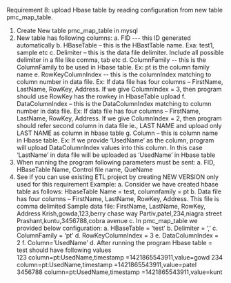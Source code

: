 Requirement 8: upload Hbase table by reading configuration from new table pmc_map_table.
1.	Create New table pmc_map_table in mysql
2.	New table has following columns:
a.	FID --- this ID generated automatically 
b.	HBaseTable – this is the HBastTable name. Exa: test1, sample etc
c.	Delimiter – this is the data file delimiter. Include all possible delimiter in a file like comma, tab etc
d.	ColumnFamily  -- this is the ColumnFamily to be used in Hbase table. Ex: pt is the column family name
e.	RowKeyColumnIndex  -- this is the columnIndex matching to column number in data file. Ex: If data file has four columns – FirstName, LastName, RowKey, Address. If we give ColumnIndex = 3, then program should use RowKey has the rowkey in HbaseTable upload
f.	DataColumnIndex – this is the DataColumnIndex matching to column number in data file. Ex: If data file has four columns – FirstName, LastName, RowKey, Address. If we give ColumnIndex = 2, then program should refer second column in data file ie., LAST NAME and upload only LAST NAME as column in hbase table
g.	Column – this is column name in Hbase table. Ex: If we provide ‘UsedName’ as the column, program will upload DataColumnIndex values into this column. In this case ‘LastName’ in data file will be uploaded as ‘UsedName’ in Hbase table
3.	When running the program following parameters must be sent:
a.	FID, HBaseTable Name, Control file name, QueName
4.	See if you can use existing ETL project by creating NEW VERSION only used for this requirement
Example:
a.	Consider we have created hbase table as follows: HbaseTable Name = test, columnfamily = pt
b.	Data file has four columns – FirstName, LastName, RowKey, Address. This file is comma delimited
Sample data file:
FirstName, LastName, RowKey, Address
Krish,gowda,123,berry chase way
Partiv,patel,234,niagra street
Prashant,kuntu,3456788,cobra avenue
c.	In pmc_map_table we provided below configuration:
a.	HBaseTable = ‘test’
b.	Delimiter = ‘,’
c.	ColumnFamily = ‘pt’
d.	RowKeyColumnIndex = 3
e.	DataColumnIndex = 2
f.	Column=’UsedName’
d.	After running the program Hbase table = test should have following values	
 	123	column=pt:UsedName,timestamp =1421865543911,value=gowd
	234	column=pt:UsedName,timestamp =1421865543911,value=patel
	3456788	column=pt:UsedName,timestamp =1421865543911,value=kunt

